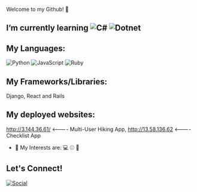 Welcome to my Github! 👋

## I’m currently learning <img src="https://img.shields.io/badge/C%23-239120?style=for-the-badge&logo=c-sharp&logoColor=white" alt="C#" /> <img src="https://img.shields.io/badge/.NET-5C2D91?style=for-the-badge&logo=.net&logoColor=white" alt="Dotnet" />


## My Languages:
<img src="https://img.shields.io/badge/Python-14354C?style=for-the-badge&logo=python&logoColor=white" alt="Python" />
<img src="https://img.shields.io/badge/JavaScript-323330?style=for-the-badge&logo=javascript&logoColor=F7DF1E" alt="JavaScript" />
<img src="https://img.shields.io/badge/Ruby-CC342D?style=for-the-badge&logo=ruby&logoColor=white" alt="Ruby" />

## My Frameworks/Libraries: 
Django, React and Rails

## My deployed websites:
http://3.144.36.61/ <---- Multi-User Hiking App, http://13.58.136.62 <---- Checklist App
- 👀 My Interests are: 💻 ⚾ 🥾
## Let's Connect! 
<a href="https://www.linkedin.com/in/charles-friend-8b4603199/"><img src="https://img.shields.io/badge/LinkedIn-0077B5?style=for-the-badge&logo=linkedin&logoColor=white" alt="Social"></a>
